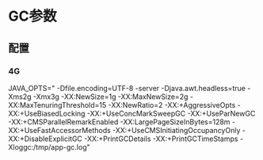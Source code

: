 # GC参数

## 配置

### 4G
JAVA_OPTS="
-Dfile.encoding=UTF-8
-server
-Djava.awt.headless=true
-Xms2g
-Xmx3g
-XX:NewSize=1g
-XX:MaxNewSize=2g
-XX:MaxTenuringThreshold=15
-XX:NewRatio=2
-XX:+AggressiveOpts
-XX:+UseBiasedLocking
-XX:+UseConcMarkSweepGC
-XX:+UseParNewGC
-XX:+CMSParallelRemarkEnabled
-XX:LargePageSizeInBytes=128m
-XX:+UseFastAccessorMethods
-XX:+UseCMSInitiatingOccupancyOnly
-XX:+DisableExplicitGC
-XX:+PrintGCDetails 
-XX:+PrintGCTimeStamps
-Xloggc:/tmp/app-gc.log"



